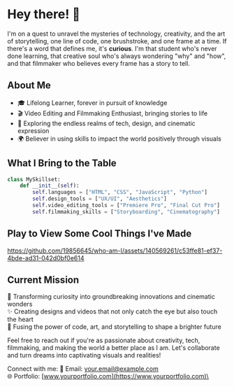 # Hey there! 👋

I'm on a quest to unravel the mysteries of technology, creativity, and the art of storytelling, one line of code, one brushstroke, and one frame at a time. If there's a word that defines me, it's **curious**. I'm that student who's never done learning, that creative soul who's always wondering "why" and "how", and that filmmaker who believes every frame has a story to tell.

## About Me

- 🎓 Lifelong Learner, forever in pursuit of knowledge
- 🎬 Video Editing and Filmmaking Enthusiast, bringing stories to life
- 🌌 Exploring the endless realms of tech, design, and cinematic expression
- 🌍 Believer in using skills to impact the world positively through visuals

## What I Bring to the Table

```python
class MySkillset:
    def __init__(self):
        self.languages = ["HTML", "CSS", "JavaScript", "Python"]
        self.design_tools = ["UX/UI", "Aesthetics"]
        self.video_editing_tools = ["Premiere Pro", "Final Cut Pro"]
        self.filmmaking_skills = ["Storyboarding", "Cinematography"]
```
## Play to View Some Cool Things I've Made
https://github.com/19856645/who-am-I/assets/140569261/c53ffe81-ef37-4bde-ad31-042d0bf0e614

## Current Mission

🚀 Transforming curiosity into groundbreaking innovations and cinematic wonders\
✨ Creating designs and videos that not only catch the eye but also touch the heart\
🎨 Fusing the power of code, art, and storytelling to shape a brighter future

Feel free to reach out if you're as passionate about creativity, tech, filmmaking, and making the world a better place as I am. Let's collaborate and turn dreams into captivating visuals and realities!

Connect with me:
📩 Email: [your.email@example.com](mailto:your.email@example.com)\
🌐 Portfolio: [www.yourportfolio.com](https://www.yourportfolio.com)\
